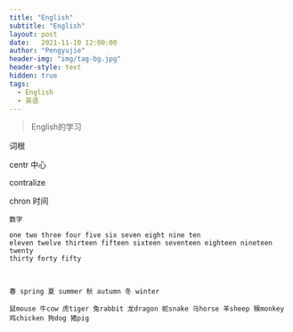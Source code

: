```yaml
---
title: "English"
subtitle: "English"
layout: post
date:   2021-11-10 12:00:00
author: "Pengyujie"
header-img: "img/tag-bg.jpg"
header-style: text
hidden: true
tags:
  - English
  - 英语
---
```


> English的学习



词根

centr 中心   

contralize



chron 时间









```
数字

one two three four five six seven eight nine ten
eleven twelve thirteen fifteen sixteen seventeen eighteen nineteen twenty
thirty forty fifty



春 spring 夏 summer 秋 autumn 冬 winter

鼠mouse 牛cow 虎tiger 兔rabbit 龙dragon 蛇snake 马horse 羊sheep 猴monkey 鸡chicken 狗dog 猪pig
```















